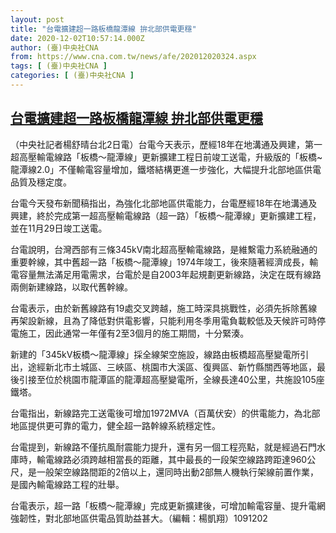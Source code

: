 ```yaml
---
layout: post
title: "台電擴建超一路板橋龍潭線 拚北部供電更穩"
date: 2020-12-02T10:57:14.000Z
author: (臺)中央社CNA
from: https://www.cna.com.tw/news/afe/202012020324.aspx
tags: [ (臺)中央社CNA ]
categories: [ (臺)中央社CNA ]
---
```

<!--1606906634000-->
[台電擴建超一路板橋龍潭線 拚北部供電更穩](https://www.cna.com.tw/news/afe/202012020324.aspx)
------

<div>
<div></div><div class="paragraph"><p>（中央社記者楊舒晴台北2日電）台電今天表示，歷經18年在地溝通及興建，第一超高壓輸電線路「板橋～龍潭線」更新擴建工程日前竣工送電，升級版的「板橋~龍潭線2.0」不僅輸電容量增加，鐵塔結構更進一步強化，大幅提升北部地區供電品質及穩定度。</p><p>台電今天發布新聞稿指出，為強化北部地區供電能力，台電歷經18年在地溝通及興建，終於完成第一超高壓輸電線路（超一路）「板橋～龍潭線」更新擴建工程，並在11月29日竣工送電。</p><p>台電說明，台灣西部有三條345kV南北超高壓輸電線路，是維繫電力系統融通的重要幹線，其中舊超一路「板橋～龍潭線」1974年竣工，後來隨著經濟成長，輸電容量無法滿足用電需求，台電於是自2003年起規劃更新線路，決定在既有線路兩側新建線路，以取代舊幹線。</p><p>台電表示，由於新舊線路有19處交叉跨越，施工時深具挑戰性，必須先拆除舊線再架設新線，且為了降低對供電影響，只能利用冬季用電負載較低及天候許可時停電施工，因此通常一年僅有2至3個月的施工期間，十分緊湊。</p><p>新建的「345kV板橋～龍潭線」採全線架空施設，線路由板橋超高壓變電所引出，途經新北市土城區、三峽區、桃園市大溪區、復興區、新竹縣關西等地區，最後引接至位於桃園市龍潭區的龍潭超高壓變電所，全線長達40公里，共施設105座鐵塔。</p><p>台電指出，新線路完工送電後可增加1972MVA（百萬伏安）的供電能力，為北部地區提供更可靠的電力，健全超一路幹線系統穩定性。</p><p>台電提到，新線路不僅抗風耐震能力提升，還有另一個工程亮點，就是經過石門水庫時，輸電線路必須跨越相當長的距離，其中最長的一段架空線路跨距達960公尺，是一般架空線路間距的2倍以上，還同時出動2部無人機執行架線前置作業，是國內輸電線路工程的壯舉。</p><p>台電表示，超一路「板橋～龍潭線」完成更新擴建後，可增加輸電容量、提升電網強韌性，對北部地區供電品質助益甚大。（編輯：楊凱翔）1091202</p></div>
</div>

